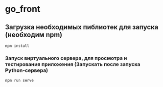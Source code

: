# go_front

## Загрузка необходимых пиблиотек для запуска (необходим npm)
```
npm install
```

### Запуск виртуального сервера, для просмотра и тестирования приложения (Запускать после запуска Python-сервера)
```
npm run serve
```

